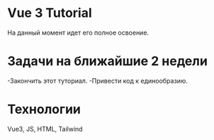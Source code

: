 # Vue 3 Tutorial

На данный момент идет его полное освоение.

# Задачи на ближайшие 2 недели
-Закончить этот туториал.
-Привести код к единообразию.

# Технологии
Vue3, JS, HTML, Tailwind

